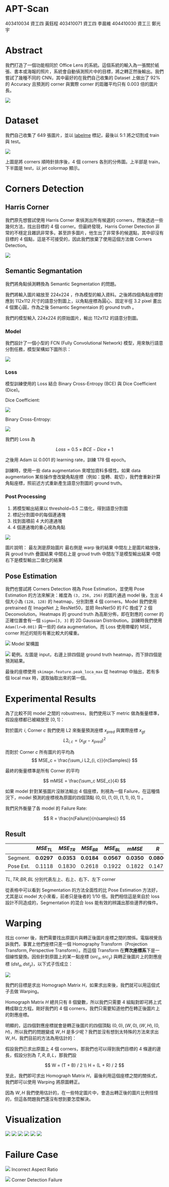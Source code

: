 # APT-Scan

403410034 資工四 黃鈺程
403410071 資工四 李晨維
404410030 資工三 鄭光宇
 
# Abstract

我們打造了一個功能相同於 Office Lens 的系統。這個系統的輸入為一張關於紙張、書本或海報的照片，系統會自動偵測照片中的目標，將之轉正然後輸出。我們嘗試了幾種不同的 CNN，其中最好的在我們自己收集的 Dataset 上做出了 92% 的 Accuracy 且預測的 corner 與實際 corner 的距離平均只有 0.003 倍的圖片長。

![](https://i.imgur.com/f9u6HZu.jpg)

# Dataset

我們自己收集了 649 張圖片，並以 [labelme](https://github.com/wkentaro/labelme) 標記，最後以 5:1 將之切割成 train 與 test。

![](https://i.imgur.com/Hm6fyoD.png)

上圖是將 corners 順時針排序後，4 個 corners 各別的分佈圖。上半部是 train，下半圖是 test，以 jet colormap 顯示。

# Corners Detection

## Harris Corner

我們原先想嘗試使用 Harris Corner 來偵測出所有候選的 corners，然後透過一些幾何方法，找出目標的 4 個 corner。但最終發現，Harris Corner Detection 非常的不穩定且雜訊非常多。甚至許多圖片，他生出了非常多的候選點，其中卻沒有目標的 4 個點，這是不可接受的，因此我們放棄了使用這個方法做 Corners Detection。

![](https://i.imgur.com/PeazQqI.png)


## Semantic Segmantation

我們將角點偵測轉換為 Semantic Segmentation 的問題。

我們將輸入圖片縮放至 224x224 ，作為模型的輸入資料。之後將四個角點座標對應到 112x112 尺寸的語意分割圖上，以角點座標為圓心、固定半徑 3.2 pixel 畫出 4 個實心圓，作為之後 Semantic Segmentaion 的 ground truth 。

我們的模型輸入 224x224 的原始圖片，輸出 112x112 的語意分割圖。

### Model

我們設計了一個小型的 FCN (Fully Convolutional Network) 模型，用來執行語意分割任務，模型架構如下圖所示：

![](https://i.imgur.com/FsT91zI.png)

### Loss

模型訓練使用的 Loss 結合 Binary Cross-Entropy (BCE) 與 Dice Coefficient (Dice)。

Dice Coefficient:

![](https://i.imgur.com/g6S2IMY.png)

Binary Cross-Entropy:

![](https://i.imgur.com/Jr4GK41.png)

我們的 Loss 為

$$ 
Loss = 0.5 \times BCE - Dice + 1
$$

之後用 Adam 以 0.001 的 learning rate，訓練 178 個 epoch。

訓練時，使用一些 data augmentation 來增加資料多樣性。如果 data augmentation 某些操作會改變角點座標（例如：旋轉、裁切），我們會重新計算角點座標，照前述方式重新產生語意分割圖的 ground truth。

### Post Processing

1. 將模型輸出結果以 threshold=0.5 二值化，得到語意分割圖
2. 標記分割圖中的每個連通塊
3. 找到面積前 4 大的連通塊
4. 4 個連通塊的重心視為角點

![](https://i.imgur.com/0BOlxcb.jpg)

圖片說明：
最左測是原始圖片
最右側是 warp 後的結果
中間左上是圖片縮放後，與 groud truth 疊圖結果
中間右上是 groud truth
中間左下是模型輸出結果
中間右下是模型輸出二值化的結果

## Pose Estimation

我們也嘗試將 Corners Detection 視為 Pose Estimation，並使用 Pose Estimation 的方法來解決：維度為 `(3, 256, 256)` 的圖片通過 model 後，生出 4 個大小為 `(128, 128)` 的 heatmap，分別對應 4 個 corners。Model 我們使用 pretrained 在 ImageNet 上 ResNet50，並把 ResNet50 的 FC 換成了 2 個 Deconvolution。Heatmaps 的 ground truth 為高斯分佈，即在對應的 corner 的正確位置會有一個 `sigma=[3, 3]` 的 2D Gaussian Distribution。訓練時我們使用 `Adam(lr=0.001)` 與一些的 data augmentation。而 Loss 使用帶權的 MSE，corner 附近的矩形有著比較大的權重。

![](https://i.imgur.com/T2z5eYp.png)
Model 架構圖

![](https://i.imgur.com/xgb3sLJ.jpg)
範例。左圖是 input，右邊上排四個是 ground truth heatmap，而下排四個是預測結果。

最後的座標使用 `skimage.feature.peak_loca_max` 從 heatmap 中抽出，若有多個 local max 時，選取抽取出來的第一個。


# Experimental Results

為了比較不同 model 之間的 robustness，我們使用以下 metric 做為衡量標準，假設座標都已被縮放至 $[0, 1]$：

對於圖片 $i$, Corner $c$ 我們使用 L2 來衡量預測座標 $x_{pred}$ 與實際座標 $x_{gt}$
$$
L2_{i, c} = (x_{gt} - x_{pred})^2
$$

而對於 Corner $c$ 所有圖片的平均為
$$
MSE_c = \frac{\sum_i L2_{i, c}}{n(Samples)}
$$

最終的衡量標準是所有 Corner 的平均

$$
mMSE = \frac{\sum_c MSE_c}{4}
$$

如果 model 針對某張圖片沒辦法輸出 4 個座標，則視為一個 Failure，在這種情況下，model 預測的座標視為原圖的四個頂點 ${(0, 0), (1, 0), (1, 1), (0, 1)}$ 。

我們另外衡量了各 model 的 Failure Rate:

$$
    R = \frac{n(Failure)}{n(samples)}
$$

## Result

|            | $MSE_{TL}$    | $MSE_{TR}$     | $MSE_{BR}$     | $MSE_{BL}$     | $mMSE$ | $R$ |
|------------|--------|--------|--------|--------|----------|--------------|
| Segment. | **0.0297** | **0.0353** | **0.0184** | **0.0567** | **0.0350**   | **0.0800**       |
| Pose Est. | 0.1118 | 0.1830 | 0.2618 | 0.1922 | 0.1822 | 0.1473 |

$TL, TR, BR, BL$ 分別代表左上、右上、右下、左下 corner

從表格中可以看到 Segmentation 的方法全面性的比 Pose Estimation 方法好，尤其是以 model 大小來看，前者只是後者的 1/10 倍。我們相信這是來自於 loss 設計不同造成的，Segmentation 的混合 loss 能有效的辨識出那些邊界的條件。

# Warping

找出 corner 後，我們需要找出原圖片與轉正後圖片座標之間的關係。電腦視覺告訴我們，事實上他們座標只差一個 Homography Transform（Projection Transform, Perspective Transform）。而這個 Transform 在**齊次座標系**下是一個線性變換。因些針對原圖上的某一點座標 $(src_x, src_y)$ 與轉正後圖片上的對應座標 $(dst_x, dst_y)$，以下式子恆成立：

![](https://i.imgur.com/kaTvAXu.png)

我們的目標是求出 Homograph Matrix $H$，如果求出來後，我們就可以用這個式子去做 Warping。

Homograph Matrix $H$ 總共只有 8 個變數，所以我們只需要 4 組點對即可將上式轉成聯立方程。剛好我們的 4 個 corners，我們只需要知道他們在轉正後圖片上的對應座標。

明顯的，這四個對應座標就會是轉正後圖片的四個頂點 ${(0, 0), (W, 0), (W, H), (0, H)}$，所以我們的問題變成 $W, H$ 是多少呢？我們並沒有想到太特殊的方法來求出 $W, H$，我們目前的方法為用估計的：

假設我們已求出原圖上 4 個 corners，那我們也可以得到我們目標的 4 條邊的邊長，假設分別為 $T, R, B, L$，那我們設

$$
W = (T + B) / 2 \\
H = (L + R) / 2
$$

至此，我們即可求出 Homograph Matrix $H$，最後利用這個座標之間的關係式，我們即可以使用 Warping 將原圖轉正。

因為 $W, H$ 我們使用估計的，在一些特定圖片中，會造出轉正後的圖片比例怪怪的，但這各問題我們還沒有想到要怎麼解決。

# Visualization

![](https://i.imgur.com/Tgoq4Qj.png)
![](https://i.imgur.com/FcDG1xT.png)
![](https://i.imgur.com/7FDQNXX.png)
![](https://i.imgur.com/JJ91e7d.png)
![](https://i.imgur.com/neR8MTb.png)
![](https://i.imgur.com/NJ32Mek.png)

# Failure Case

![](https://i.imgur.com/LCCHOdO.png)
Incorrect Aspect Ratio

![](https://i.imgur.com/eBKQOQJ.png)
Corner Detection Failure
